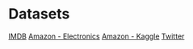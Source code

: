 # Datasets
[IMDB](https://www.kaggle.com/datasets/lakshmi25npathi/imdb-dataset-of-50k-movie-reviews)
[Amazon - Electronics](https://cseweb.ucsd.edu/~jmcauley/datasets/amazon_v2/)
[Amazon - Kaggle](https://www.kaggle.com/datasets/bittlingmayer/amazonreviews)
[Twitter](https://www.kaggle.com/datasets/kazanova/sentiment140)